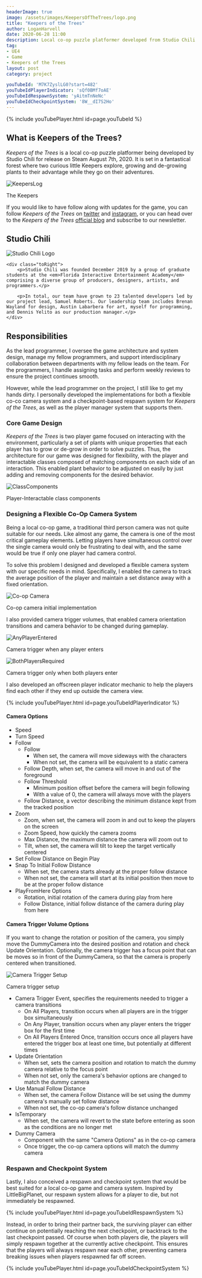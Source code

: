 ```yaml
---
headerImage: true
image: /assets/images/KeepersOfTheTrees/logo.png
title: "Keepers of the Trees"
author: LoganHarvell
date: 2020-06-28 11:00
description: Local co-op puzzle platformer developed from Studio Chili. Available on Steam starting August 7th, 2020.
tag:
- UE4
- Game
- Keepers of the Trees
layout: post
category: project

youTubeId: 'M7K7ZyslLG0?start=482'
youTubeIdPlayerIndicator: 'sQf0BMf7oAE'
youTubeIdRespawnSystem: 'yAitmTnNeNc'
youTubeIdCheckpointSystem: '8W__dI7S2Ho'
---
```


{% include youTubePlayer.html id=page.youTubeId %}

## What is Keepers of the Trees?

*Keepers of the Trees* is a local co-op puzzle platformer being developed by Studio Chili for release on Steam August 7th, 2020. It is set in a fantastical forest where two curious little Keepers explore, growing and de-growing plants to their advantage while they go on their adventures.

![KeepersLog](/assets/images/KeepersOfTheTrees/KeepersLog.jpg)
<figcaption class="caption">The Keepers</figcaption>

If you would like to have follow along with updates for the game, you can follow *Keepers of the Trees* on [twitter](https://twitter.com/Keepers_Game) and [instagram](https://www.instagram.com/keepers_game/), or you can head over to the *Keepers of the Trees* [official blog](https://keepersofthetrees.wordpress.com/) and subscribe to our newsletter.

## Studio Chili

<div class="side-by-side">
    <div class="toLeft">
        <img class="image" src="/assets/images/KeepersOfTheTrees/StudioChili.jpg" alt="Studio Chili Logo">
    </div>

    <div class="toRight">
        <p>Studio Chili was founded December 2019 by a group of graduate students at the <em>Florida Interactive Entertainment Academy</em> comprising a diverse group of producers, designers, artists, and programmers.</p>

        <p>In total, our team have grown to 23 talented developers led by our project lead, Samuel Roberts. Our leadership team includes Brenan Wayland for design, Austin Labarbera for art, myself for programming, and Dennis Yelito as our production manager.</p>
    </div>
</div>

## Responsibilities

As the lead programmer, I oversee the game architecture and system design, manage my fellow programmers, and support interdisciplinary collaboration between departments with my fellow leads on the team. For the programmers, I handle assigning tasks and perform weekly reviews to ensure the project continues smooth.

However, while the lead programmer on the project, I still like to get my hands dirty. I personally developed the implementations for both a flexible co-co camera system and a checkpoint-based respawn system for *Keepers of the Trees*, as well as the player manager system that supports them.

### Core Game Design

*Keepers of the Trees* is two player game focused on interacting with the environment, particularly a set of plants with unique properties that each player has to grow or de-grow in order to solve puzzles. Thus, the architecture for our game was designed for flexibility, with the player and interactable classes composed of matching components on each side of an interaction. This enabled plant behavior to be adjusted on easily by just adding and removing components for the desired behavior.

![ClassComponents](/assets/images/KeepersOfTheTrees/BaseClassDiagram.png)
<figcaption class="caption">Player-Interactable class components</figcaption>

### Designing a Flexible Co-Op Camera System

Being a local co-op game, a traditional third person camera was not quite suitable for our needs. Like almost any game, the camera is one of the most critical gameplay elements. Letting players have simultaneous control over the single camera would only be frustrating to deal with, and the same would be true if only one player had camera control.

To solve this problem I designed and developed a flexible camera system with our specific needs in mind. Specifically, I enabled the camera to track the average position of the player and maintain a set distance away with a fixed orientation.

![Co-op Camera](/assets/images/KeepersOfTheTrees/camera.gif)
<figcaption class="caption">Co-op camera initial implementation</figcaption>

I also provided camera trigger volumes, that enabled camera orientation transitions and camera behavior to be changed during gameplay.

![AnyPlayerEntered](/assets/images/KeepersOfTheTrees/AnyPlayerEntered.gif)
<figcaption class="caption">Camera trigger when any player enters</figcaption>

![BothPlayersRequired](/assets/images/KeepersOfTheTrees/BothPlayersRequired.gif)
<figcaption class="caption">Camera trigger only when both players enter</figcaption>

I also developed an offscreen player indicator mechanic to help the players find each other if they end up outside the camera view.

{% include youTubePlayer.html id=page.youTubeIdPlayerIndicator %}

#### Camera Options

- Speed
- Turn Speed
- Follow
  - Follow
    - When set, the camera will move sideways with the characters
    - When not set, the camera will be equivalent to a static camera
  - Follow Depth, when set, the camera will move in and out of the foreground
  - Follow Threshold
    - Minimum position offset before the camera will begin following
    - With a value of 0, the camera will always move with the players
  - Follow Distance, a vector describing the minimum distance kept from the tracked position
- Zoom
  - Zoom, when set, the camera will zoom in and out to keep the players on the screen
  - Zoom Speed, how quickly the camera zooms
  - Max Distance, the maximum distance the camera will zoom out to
  - Tilt, when set, the camera will tilt to keep the target vertically centered
- Set Follow Distance on Begin Play
- Snap To Initial Follow Distance
  - When set, the camera starts already at the proper follow distance
  - When not set, the camera will start at its initial position then move to be at the proper follow distance
- PlayFromHere Options
  - Rotation, initial rotation of the camera during play from here
  - Follow Distance, initial follow distance of the camera during play from here

#### Camera Trigger Volume Options

If you want to change the rotation or position of the camera, you simply move the DummyCamera into the desired position and rotation and check Update Orientation. Optionally, the camera trigger has a focus point that can be moves so in front of the DummyCamera, so that the camera is properly centered when transitioned.

![Camera Trigger Setup](/assets/images/KeepersOfTheTrees/CameraTriggerSetup.gif)
<figcaption class="caption">Camera trigger setup</figcaption>

- Camera Trigger Event, specifies the requirements needed to trigger a camera transitions
  - On All Players, transition occurs when all players are in the trigger box simultaneously
  - On Any Player, transition occurs when any player enters the trigger box for the first time
  - On All Players Entered Once, transition occurs once all players have entered the trigger box at least one time, but potentially at different times
- Update Orientation
  - When set, sets the camera position and rotation to match the dummy camera relative to the focus point
  - When not set, only the camera's behavior options are changed to match the dummy camera
- Use Manual Follow Distance
  - When set, the camera Follow Distance will be set using the dummy camera's manually set follow distance
  - When not set, the co-op camera's follow distance unchanged
- IsTemporary
  - When set, the camera will revert to the state before entering as soon as the conditions are no longer met
- Dummy Camera
  - Component with the same "Camera Options" as in the co-op camera
  - Once trigger, the co-op camera options will match the dummy camera

### Respawn and Checkpoint System

Lastly, I also conceived a respawn and checkpoint system that would be best suited for a local co-op game and camera system. Inspired by LittleBigPlanet, our respawn system allows for a player to die, but not immediately be respawned.

{% include youTubePlayer.html id=page.youTubeIdRespawnSystem %}

Instead, in order to bring their partner back, the surviving player can either continue on potentially reaching the next checkpoint, or backtrack to the last checkpoint passed. Of course when both players die, the players will simply respawn together at the currently active checkpoint. This ensures that the players will always respawn near each other, preventing camera breaking issues when players respawned far off screen.

{% include youTubePlayer.html id=page.youTubeIdCheckpointSystem %}
